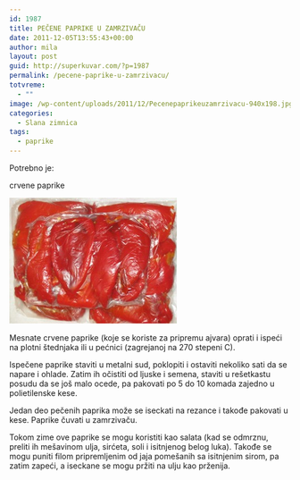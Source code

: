```yaml
---
id: 1987
title: PEČENE PAPRIKE U ZAMRZIVAČU
date: 2011-12-05T13:55:43+00:00
author: mila
layout: post
guid: http://superkuvar.com/?p=1987
permalink: /pecene-paprike-u-zamrzivacu/
totvreme:
  - ""
image: /wp-content/uploads/2011/12/Pecenepaprikeuzamrzivacu-940x198.jpg
categories:
  - Slana zimnica
tags:
  - paprike
---
```

Potrebno je:

crvene paprike

<img class="alignnone size-medium wp-image-4156" title="Pecenepaprikeuzamrzivacu" src="/wp-content/uploads/2011/12/Pecenepaprikeuzamrzivacu-300x225.jpg" alt="" width="300" height="225" /> 

Mesnate crvene paprike (koje se koriste za pripremu ajvara) oprati i ispeći na plotni štednjaka ili u pećnici (zagrejanoj na 270 stepeni C).

Ispečene paprike staviti u metalni sud, poklopiti i ostaviti nekoliko sati da se napare i ohlade. Zatim ih očistiti od ljuske i semena, staviti u rešetkastu posudu da se još malo ocede, pa pakovati po 5 do 10 komada zajedno u polietilenske kese.

Jedan deo pečenih paprika može se iseckati na rezance i takođe pakovati u kese. Paprike čuvati u zamrzivaču.

Tokom zime ove paprike se mogu koristiti kao salata (kad se odmrznu, preliti ih mešavinom ulja, sirćeta, soli i isitnjenog belog luka). Takođe se mogu puniti filom pripremljenim od jaja pomešanih sa isitnjenim sirom, pa zatim zapeći, a iseckane se mogu pržiti na ulju kao prženija.
